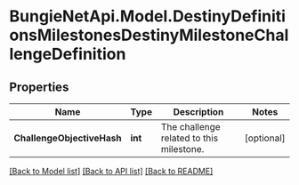 
# BungieNetApi.Model.DestinyDefinitionsMilestonesDestinyMilestoneChallengeDefinition

## Properties

Name | Type | Description | Notes
------------ | ------------- | ------------- | -------------
**ChallengeObjectiveHash** | **int** | The challenge related to this milestone. | [optional] 

[[Back to Model list]](../README.md#documentation-for-models)
[[Back to API list]](../README.md#documentation-for-api-endpoints)
[[Back to README]](../README.md)

